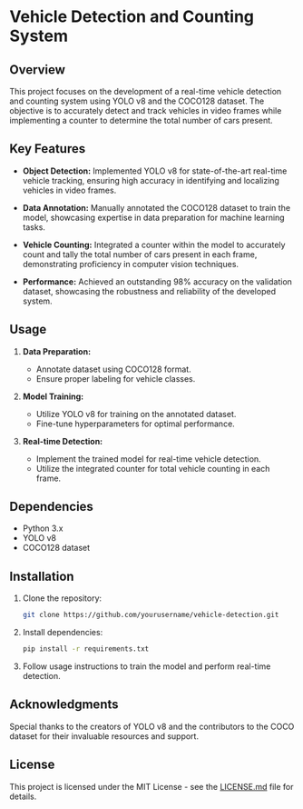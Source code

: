 # Vehicle Detection and Counting System

## Overview

This project focuses on the development of a real-time vehicle detection and counting system using YOLO v8 and the COCO128 dataset. The objective is to accurately detect and track vehicles in video frames while implementing a counter to determine the total number of cars present.

## Key Features

- **Object Detection:** Implemented YOLO v8 for state-of-the-art real-time vehicle tracking, ensuring high accuracy in identifying and localizing vehicles in video frames.

- **Data Annotation:** Manually annotated the COCO128 dataset to train the model, showcasing expertise in data preparation for machine learning tasks.

- **Vehicle Counting:** Integrated a counter within the model to accurately count and tally the total number of cars present in each frame, demonstrating proficiency in computer vision techniques.

- **Performance:** Achieved an outstanding 98% accuracy on the validation dataset, showcasing the robustness and reliability of the developed system.

## Usage

1. **Data Preparation:**
   - Annotate dataset using COCO128 format.
   - Ensure proper labeling for vehicle classes.

2. **Model Training:**
   - Utilize YOLO v8 for training on the annotated dataset.
   - Fine-tune hyperparameters for optimal performance.

3. **Real-time Detection:**
   - Implement the trained model for real-time vehicle detection.
   - Utilize the integrated counter for total vehicle counting in each frame.

## Dependencies

- Python 3.x
- YOLO v8
- COCO128 dataset

## Installation

1. Clone the repository:

    ```bash
    git clone https://github.com/yourusername/vehicle-detection.git
    ```

2. Install dependencies:

    ```bash
    pip install -r requirements.txt
    ```

3. Follow usage instructions to train the model and perform real-time detection.

## Acknowledgments

Special thanks to the creators of YOLO v8 and the contributors to the COCO dataset for their invaluable resources and support.

## License

This project is licensed under the MIT License - see the [LICENSE.md](LICENSE.md) file for details.
